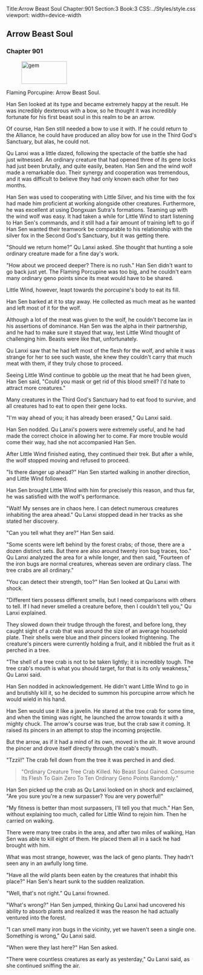 Title:Arrow Beast Soul 
Chapter:901 
Section:3 
Book:3 
CSS:../Styles/style.css 
viewport: width=device-width
  
## Arrow Beast Soul
### Chapter 901 
<figure>
	<img src="../Images/gem.gif" alt="gem" id="gem" width="120" height="60" />
</figure>
  

  
  Flaming Porcupine: Arrow Beast Soul.

Han Sen looked at its type and became extremely happy at the result. He was incredibly dexterous with a bow, so he thought it was incredibly fortunate for his first beast soul in this realm to be an arrow.

Of course, Han Sen still needed a bow to use it with. If he could return to the Alliance, he could have produced an alloy bow for use in the Third God's Sanctuary, but alas, he could not.

Qu Lanxi was a little dazed, following the spectacle of the battle she had just witnessed. An ordinary creature that had opened three of its gene locks had just been brutally, and quite easily, beaten. Han Sen and the wind wolf made a remarkable duo. Their synergy and cooperation was tremendous, and it was difficult to believe they had only known each other for two months.

Han Sen was used to cooperating with Little Silver, and his time with the fox had made him proficient at working alongside other creatures. Furthermore, he was excellent at using Dongxuan Sutra's formations. Teaming up with the wind wolf was easy. It had taken a while for Little Wind to start listening to Han Sen's commands, and it still had a fair amount of training left to go if Han Sen wanted their teamwork be comparable to his relationship with the silver fox in the Second God's Sanctuary, but it was getting there.

"Should we return home?" Qu Lanxi asked. She thought that hunting a sole ordinary creature made for a fine day's work.

"How about we proceed deeper? There is no rush." Han Sen didn't want to go back just yet. The Flaming Porcupine was too big, and he couldn't earn many ordinary geno points since its meat would have to be shared.

Little Wind, however, leapt towards the porcupine's body to eat its fill.

Han Sen barked at it to stay away. He collected as much meat as he wanted and left most of it for the wolf.

Although a lot of the meat was given to the wolf, he couldn't become lax in his assertions of dominance. Han Sen was the alpha in their partnership, and he had to make sure it stayed that way, lest Little Wind thought of challenging him. Beasts were like that, unfortunately.

Qu Lanxi saw that he had left most of the flesh for the wolf, and while it was strange for her to see such waste, she knew they couldn't carry that much meat with them, if they truly chose to proceed.

Seeing Little Wind continue to gobble up the meat that he had been given, Han Sen said, "Could you mask or get rid of this blood smell? I'd hate to attract more creatures."

Many creatures in the Third God's Sanctuary had to eat food to survive, and all creatures had to eat to open their gene locks.

"I'm way ahead of you; it has already been erased," Qu Lanxi said.

Han Sen nodded. Qu Lanxi's powers were extremely useful, and he had made the correct choice in allowing her to come. Far more trouble would come their way, had she not accompanied Han Sen.

After Little Wind finished eating, they continued their trek. But after a while, the wolf stopped moving and refused to proceed.

"Is there danger up ahead?" Han Sen started walking in another direction, and Little Wind followed.

Han Sen brought Little Wind with him for precisely this reason, and thus far, he was satisfied with the wolf's performance.

"Wait! My senses are in chaos here. I can detect numerous creatures inhabiting the area ahead." Qu Lanxi stopped dead in her tracks as she stated her discovery.

"Can you tell what they are?" Han Sen said.

"Some scents were left behind by the forest crabs; of those, there are a dozen distinct sets. But there are also around twenty iron bug traces, too." Qu Lanxi analyzed the area for a while longer, and then said, "Fourteen of the iron bugs are normal creatures, whereas seven are ordinary class. The tree crabs are all ordinary."

"You can detect their strength, too?" Han Sen looked at Qu Lanxi with shock.

"Different tiers possess different smells, but I need comparisons with others to tell. If I had never smelled a creature before, then I couldn't tell you," Qu Lanxi explained.

They slowed down their trudge through the forest, and before long, they caught sight of a crab that was around the size of an average household plate. Their shells were blue and their pincers looked frightening. The creature's pincers were currently holding a fruit, and it nibbled the fruit as it perched in a tree.

"The shell of a tree crab is not to be taken lightly; it is incredibly tough. The tree crab's mouth is what you should target, for that is its only weakness," Qu Lanxi said.

Han Sen nodded in acknowledgement. He didn't want Little Wind to go in and brutishly kill it, so he decided to summon his porcupine arrow which he would wield in his hand.

Han Sen would use it like a javelin. He stared at the tree crab for some time, and when the timing was right, he launched the arrow towards it with a mighty chuck. The arrow's course was true, but the crab saw it coming. It raised its pincers in an attempt to stop the incoming projectile.

But the arrow, as if it had a mind of its own, moved in the air. It wove around the pincer and drove itself directly through the crab's mouth.

"Tzzii!" The crab fell down from the tree it was perched in and died.

> "Ordinary Creature Tree Crab Killed. No Beast Soul Gained. Consume Its Flesh To Gain Zero To Ten Ordinary Geno Points Randomly."

Han Sen picked up the crab as Qu Lanxi looked on in shock and exclaimed, "Are you sure you're a new surpasser? You are very powerful!"

"My fitness is better than most surpassers, I'll tell you that much." Han Sen, without explaining too much, called for Little Wind to rejoin him. Then he carried on walking.

There were many tree crabs in the area, and after two miles of walking, Han Sen was able to kill eight of them. He placed them all in a sack he had brought with him.

What was most strange, however, was the lack of geno plants. They hadn't seen any in an awfully long time.

"Have all the wild plants been eaten by the creatures that inhabit this place?" Han Sen's heart sunk to the sudden realization.

"Well, that's not right." Qu Lanxi frowned.

"What's wrong?" Han Sen jumped, thinking Qu Lanxi had uncovered his ability to absorb plants and realized it was the reason he had actually ventured into the forest.

"I can smell many iron bugs in the vicinity, yet we haven't seen a single one. Something is wrong," Qu Lanxi said.

"When were they last here?" Han Sen asked.

"There were countless creatures as early as yesterday," Qu Lanxi said, as she continued sniffing the air.
